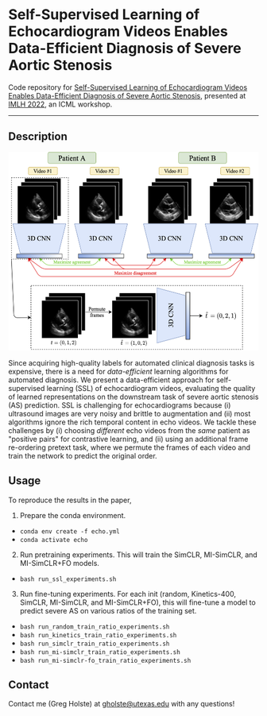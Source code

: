 # Self-Supervised Learning of Echocardiogram Videos Enables Data-Efficient Diagnosis of Severe Aortic Stenosis

Code repository for [Self-Supervised Learning of Echocardiogram Videos Enables Data-Efficient Diagnosis of Severe Aortic Stenosis](https://github.com/interpretable-ml-in-healthcare/IMLH2022/blob/main/63%5CCameraReady%5CEcho_AS_IMLH_2022_Camera_Ready.pdf), presented at [IMLH 2022](https://sites.google.com/view/imlh2022/home?authuser=0), an ICML workshop.

-----

## Description

<p align=center>
    <img src=figs/echo_avs_fig1_v3_imlh.png height=400>
</p>

Since acquiring high-quality labels for automated clinical diagnosis tasks is expensive, there is a need for *data-efficient* learning algorithms for automated diagnosis. We present a data-efficient approach for self-supervised learning (SSL) of echocardiogram videos, evaluating the quality of learned representations on the downstream task of severe aortic stenosis (AS) prediction. SSL is challenging for echocardiograms because (i) ultrasound images are very noisy and brittle to augmentation and (ii) most algorithms ignore the rich temporal content in echo videos. We tackle these challenges by (i) choosing *different* echo videos from the *same* patient as "positive pairs" for contrastive learning, and (ii) using an additional frame re-ordering pretext task, where we permute the frames of each video and train the network to predict the original order.

## Usage

To reproduce the results in the paper,
1. Prepare the conda environment.
- `conda env create -f echo.yml`
- `conda activate echo`
2. Run pretraining experiments. This will train the SimCLR, MI-SimCLR, and MI-SimCLR+FO models.
- `bash run_ssl_experiments.sh`
3. Run fine-tuning experiments. For each init (random, Kinetics-400, SimCLR, MI-SimCLR, and MI-SimCLR+FO), this will fine-tune a model to predict severe AS on various ratios of the training set.
- `bash run_random_train_ratio_experiments.sh`
- `bash run_kinetics_train_ratio_experiments.sh`
- `bash run_simclr_train_ratio_experiments.sh`
- `bash run_mi-simclr_train_ratio_experiments.sh`
- `bash run_mi-simclr-fo_train_ratio_experiments.sh`

## Contact

Contact me (Greg Holste) at gholste@utexas.edu with any questions!